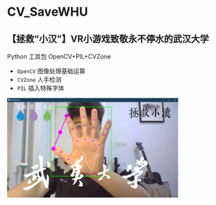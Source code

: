 # CV_SaveWHU 
## 【拯救“小汉”】VR小游戏致敬永不停水的武汉大学 
Python 工具包 OpenCV+PIL+CVZone
- `OpenCV` 图像处理基础运算
- `CVZone` 人手检测
- `PIL` 插入特殊字体
<img src="./interface.png" width="400px">
